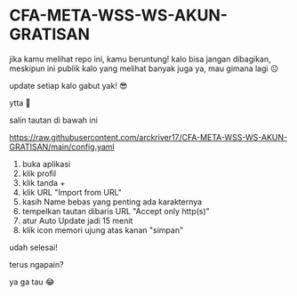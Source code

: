 # CFA-META-WSS-WS-AKUN-GRATISAN
jika kamu melihat repo ini, kamu beruntung!
kalo bisa jangan dibagikan, meskipun ini publik
kalo yang melihat banyak juga ya, mau gimana lagi 😐

update setiap kalo gabut yak! 😎

ytta 🤡

salin tautan di bawah ini

https://raw.githubusercontent.com/arckriver17/CFA-META-WSS-WS-AKUN-GRATISAN/main/config.yaml

1. buka aplikasi
2. klik profil
3. klik tanda +
4. klik URL "Import from URL"
5. kasih Name bebas yang penting ada karakternya
6. tempelkan tautan dibaris URL "Accept only http(s)"
7. atur Auto Update jadi 15 menit
8. klik icon memori ujung atas kanan "simpan"

udah selesai!

terus ngapain?

ya ga tau 😂
